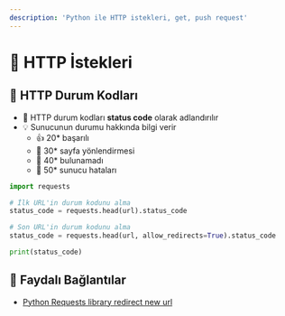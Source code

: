 ```yaml
---
description: 'Python ile HTTP istekleri, get, push request'
---
```


# 📶 HTTP İstekleri

## 🔸 HTTP Durum Kodları

* 🚦 HTTP durum kodları **status code** olarak adlandırılır
* 💡 Sunucunun durumu hakkında bilgi verir
  * 👍 20\* başarılı
  * 🔗 30\* sayfa yönlendirmesi
  * 🚫 40\* bulunamadı
  * 🐞 50\* sunucu hataları

```python
import requests

# İlk URL'in durum kodunu alma
status_code = requests.head(url).status_code

# Son URL'in durum kodunu alma
status_code = requests.head(url, allow_redirects=True).status_code

print(status_code)
```

## 🔗 Faydalı Bağlantılar

* [Python Requests library redirect new url](https://stackoverflow.com/questions/20475552/python-requests-library-redirect-new-url)

